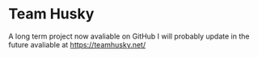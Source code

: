 # Team Husky
A long term project now avaliable on GitHub I will probably update in the future avaliable at https://teamhusky.net/
